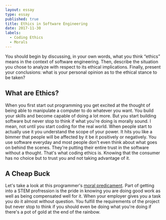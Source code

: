 ```yaml
---
layout: essay
type: essay
published: true
title: Ethics in Software Engineering
date: 2017-11-30
labels:
  - Coding Ethics
  - Morals
---
```

 You should begin by discussing, in your own words, what you think “ethics” means in the context of software engineering. Then, describe the situation you chose to analyze with respect to its ethical implications. Finally, present your conclusions: what is your personal opinion as to the ethical stance to be taken?
 
 ## What are Ethics?
 When you first start out programming you get excited at the thought of being able to manipulate a computer to do whatever you want. You build your skills and become capable of doing a lot more. But you start building software but never stop to think if what you're doing is morally sound. I mean, not until you start coding for the real world. When people start to actually use it you understand the scope of your power. It hits you like a bimmer that people will be affected by it be it positively or negatively. You use software everyday and most people don't even think about what goes on behind the scenes. They're putting their entire trust in the software without a thought. That's what coding ethics is. Knowing that the consumer has no choice but to trust you and not taking advantage of it.
 
 ## A Cheap Buck
Let's take a look at this programmer's [moral predicament](https://medium.freecodecamp.org/the-code-im-still-ashamed-of-e4c021dff55e). Part of getting into a STEM profression is the pride in knowing you are doing good work as well as being compensated well for it. When your employer gives you a task you do it almost without question. You fulfill the requirements of the project but never stop to think if you should even be doing what you're doing if there's a pot of gold at the end of the rainbow.   
